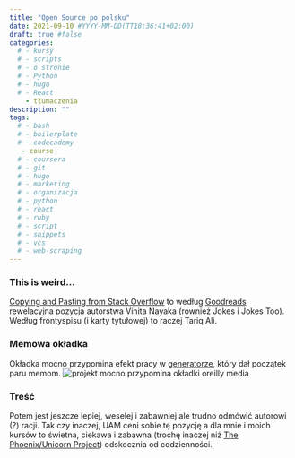 ```yaml
---
title: "Open Source po polsku"
date: 2021-09-10 #YYYY-MM-DD(TT18:36:41+02:00)
draft: true #false
categories:
  # - kursy
  # - scripts
  # - o stronie
  # - Python
  # - hugo
  # - React
    - tłumaczenia
description: ""
tags:
  # - bash
  # - boilerplate
  # - codecademy
   - course
  # - coursera
  # - git
  # - hugo
  # - marketing
  # - organizacja
  # - python
  # - react
  # - ruby
  # - script
  # - snippets
  # - vcs
  # - web-scraping
---
```


### This is weird... 
[Copying and Pasting from Stack Overflow](https://tra38.gitbooks.io/essential-copying-and-pasting-from-stack-overflow/content/) to według [Goodreads](https://www.goodreads.com/book/show/29437996-copying-and-pasting-from-stack-overflow?ac=1&from_search=true&qid=LceEyos8Ay&rank=1) rewelacyjna pozycja autorstwa Vinita Nayaka (również Jokes i Jokes Too). Według frontyspisu (i karty tytułowej) to raczej Tariq Ali.

### Memowa okładka
Okładka mocno przypomina efekt pracy w [generatorze](https://dev.to/rly), który dał początek paru memom.
![projekt mocno przypomina okładki oreilly media](https://github.com/krzysiekwie/essential-copying-and-pasting-from-stack-overflow-pl/raw/main/cover.jpg)

### Treść
Potem jest jeszcze lepiej, weselej i zabawniej ale trudno odmówić autorowi (?) racji. Tak czy inaczej, UAM ceni sobie tę pozycję a dla mnie i moich kursów to świetna, ciekawa i zabawna (trochę inaczej niż [The Phoenix/Unicorn Project](http://www.realgenekim.me/)) odskocznia od codzienności.




